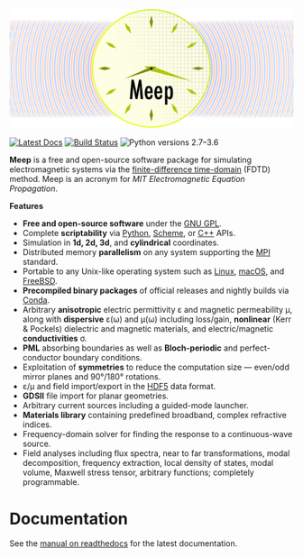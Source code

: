 ![](doc/docs/images/Meep-banner.png)

[![Latest Docs](https://readthedocs.org/projects/meep/badge/?version=latest)](http://meep.readthedocs.io/en/latest/)
[![Build Status](https://travis-ci.org/stevengj/meep.svg?branch=master)](https://travis-ci.org/stevengj/meep)
![Python versions 2.7–3.6](https://img.shields.io/badge/python-2.7%2C%203.4%2C%203.5%2C%203.6-brightgreen.svg)

**Meep** is a free and open-source software package for simulating electromagnetic systems via the [finite-difference time-domain](https://en.wikipedia.org/wiki/Finite-difference_time-domain_method) (FDTD) method. Meep is an acronym for *MIT Electromagnetic Equation Propagation*.

**Features**

-   **Free and open-source software** under the [GNU GPL](https://en.wikipedia.org/wiki/GNU_General_Public_License).
-   Complete **scriptability** via [Python](https://meep.readthedocs.io/en/latest/Python_Tutorials/Basics/), [Scheme](https://meep.readthedocs.io/en/latest/Scheme_Tutorials/Basics), or [C++](https://meep.readthedocs.io/en/master/C++_Tutorial/) APIs.
-   Simulation in **1d, 2d, 3d**, and **cylindrical** coordinates.
-   Distributed memory **parallelism** on any system supporting the [MPI](https://en.wikipedia.org/wiki/MPI) standard.
-   Portable to any Unix-like operating system such as [Linux](https://en.wikipedia.org/wiki/Linux), [macOS](https://en.wikipedia.org/wiki/macOS), and [FreeBSD](https://en.wikipedia.org/wiki/FreeBSD).
-   **Precompiled binary packages** of official releases and nightly builds via [Conda](https://meep.readthedocs.io/en/latest/Installation/#conda-packages).
-   Arbitrary **anisotropic** electric permittivity ε and magnetic permeability μ, along with **dispersive** ε(ω) and μ(ω) including loss/gain, **nonlinear** (Kerr & Pockels) dielectric and magnetic materials, and electric/magnetic **conductivities** σ.
-   **PML** absorbing boundaries as well as **Bloch-periodic** and perfect-conductor boundary conditions.
-   Exploitation of **symmetries** to reduce the computation size — even/odd mirror planes and 90°/180° rotations.
-   ε/μ and field import/export in the [HDF5](https://en.wikipedia.org/wiki/HDF5) data format.
-   **GDSII** file import for planar geometries.
-   Arbitrary current sources including a guided-mode launcher.
-   **Materials library** containing predefined broadband, complex refractive indices.
-   Frequency-domain solver for finding the response to a continuous-wave source.
-   Field analyses including flux spectra, near to far transformations, modal decomposition, frequency extraction, local density of states, modal volume, Maxwell stress tensor, arbitrary functions; completely programmable.

# Documentation

See the [manual on readthedocs](https://meep.readthedocs.io/en/latest) for the latest documentation.


